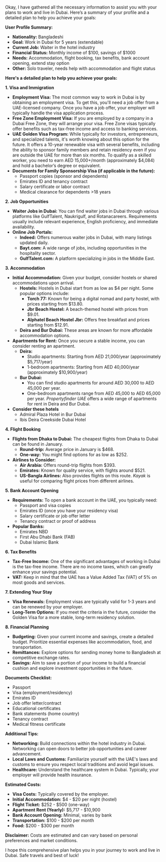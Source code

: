 Okay, I have gathered all the necessary information to assist you with your plans to work and live in Dubai. Here’s a summary of your profile and a detailed plan to help you achieve your goals:

**User Profile Summary:**

*   **Nationality:** Bangladeshi
*   **Goal:** Work in Dubai for 5 years (extendable)
*   **Current Job:** Waiter in the hotel industry
*   **Financial Status:** Monthly income of $100, savings of $1000
*   **Needs:** Accommodation, flight booking, tax benefits, bank account opening, extend stay option
*   **Other:** Solo traveler, needs help with accommodation and flight status

**Here's a detailed plan to help you achieve your goals:**

**1. Visa and Immigration**

*   **Employment Visa:** The most common way to work in Dubai is by obtaining an employment visa. To get this, you'll need a job offer from a UAE-licensed company. Once you have a job offer, your employer will typically handle the visa application process.
*   **Free Zone Employment Visa:** If you are employed by a company in a Dubai Free Zone, they will arrange your visa. Free Zone visas typically offer benefits such as tax-free income and access to banking services.
*   **UAE Golden Visa Program:** While typically for investors, entrepreneurs, and specialized talents, it's worth knowing about this option for the future. It offers a 10-year renewable visa with several benefits, including the ability to sponsor family members and retain residency even if you are outside the UAE for more than six months. To qualify as a skilled worker, you need to earn AED 15,000+/month (approximately $4,084) and hold a bachelor’s degree or equivalent.
*   **Documents for Family Sponsorship Visa (if applicable in the future):**
    *   Passport copies (sponsor and dependents)
    *   Emirates ID and tenancy contract
    *   Salary certificate or labor contract
    *   Medical clearance for dependents >18 years

**2. Job Opportunities**

*   **Waiter Jobs in Dubai:** You can find waiter jobs in Dubai through various platforms like GulfTalent, Naukrigulf, and Rotanacareers. Requirements usually include relevant experience, English proficiency, and immediate availability.
*   **Online Job Portals:**
    *   **Indeed:** Offers numerous waiter jobs in Dubai, with many listings updated daily.
    *   **Bayt.com:** A wide range of jobs, including opportunities in the hospitality sector.
    *   **GulfTalent.com:** A platform specializing in jobs in the Middle East.

**3. Accommodation**

*   **Initial Accommodation:** Given your budget, consider hostels or shared accommodations upon arrival.
    *   **Hostels:** Hostels in Dubai start from as low as $4 per night. Some popular options include:
        *   **Torch 77:** Known for being a digital nomad and party hostel, with prices starting from $13.80.
        *   **Jbr Beach Hostel:** A beach-themed hostel with prices from $9.01.
        *   **Alphatel Beach Hostel Jbr:** Offers free breakfast and prices starting from $12.91.
    *   **Deira and Bur Dubai:** These areas are known for more affordable accommodation options.
*   **Apartments for Rent:** Once you secure a stable income, you can consider renting an apartment.
    *   **Deira:**
        *   Studio apartments: Starting from AED 21,000/year (approximately $5,717/year)
        *   1-bedroom apartments: Starting from AED 40,000/year (approximately $10,900/year)
    *   **Bur Dubai:**
        *   You can find studio apartments for around AED 30,000 to AED 45,000 per year.
        *   One-bedroom apartments range from AED 45,000 to AED 65,000 per year.
*Propertyfinder UAE* offers a wide range of apartments for rent in Deira and Bur Dubai.
*   **Consider these hotels**
    *   Admiral Plaza Hotel in Bur Dubai
    *   Ibis Deira Creekside Dubai Hotel

**4. Flight Booking**

*   **Flights from Dhaka to Dubai:** The cheapest flights from Dhaka to Dubai can be found in January.
    *   **Round-trip:** Average price in January is $468.
    *   **One-way:** You might find options for as low as $252.
*   **Airlines to Consider:**
    *   **Air Arabia:** Offers round-trip flights from $393.
    *   **Emirates:** Known for quality service, with flights around $521.
    *   **US-Bangla Airlines:** Also provides flights on this route.
*Kayak* is useful for comparing flight prices from different airlines.

**5. Bank Account Opening**

*   **Requirements:** To open a bank account in the UAE, you typically need:
    *   Passport and visa copies
    *   Emirates ID (once you have your residency visa)
    *   Salary certificate or job offer letter
    *   Tenancy contract or proof of address
*   **Popular Banks:**
    *   Emirates NBD
    *   First Abu Dhabi Bank (FAB)
    *   Dubai Islamic Bank

**6. Tax Benefits**

*   **Tax-Free Income:** One of the significant advantages of working in Dubai is the tax-free income. There are no income taxes, which can greatly enhance your savings potential.
*   **VAT:** Keep in mind that the UAE has a Value Added Tax (VAT) of 5% on most goods and services.

**7. Extending Your Stay**

*   **Visa Renewals:** Employment visas are typically valid for 1-3 years and can be renewed by your employer.
*   **Long-Term Options:** If you meet the criteria in the future, consider the Golden Visa for a more stable, long-term residency solution.

**8. Financial Planning**

*   **Budgeting:** Given your current income and savings, create a detailed budget. Prioritize essential expenses like accommodation, food, and transportation.
*   **Remittances:** Explore options for sending money home to Bangladesh at competitive exchange rates.
*   **Savings:** Aim to save a portion of your income to build a financial cushion and explore investment opportunities in the future.

**Documents Checklist:**

*   Passport
*   Visa (employment/residency)
*   Emirates ID
*   Job offer letter/contract
*   Educational certificates
*   Bank statements (home country)
*   Tenancy contract
*   Medical fitness certificate

**Additional Tips:**

*   **Networking:** Build connections within the hotel industry in Dubai. Networking can open doors to better job opportunities and career advancement.
*   **Local Laws and Customs:** Familiarize yourself with the UAE's laws and customs to ensure you respect local traditions and avoid legal issues.
*   **Healthcare:** Understand the healthcare system in Dubai. Typically, your employer will provide health insurance.

**Estimated Costs:**

*   **Visa Costs:** Typically covered by the employer.
*   **Initial Accommodation:** $4 - $20 per night (hostel)
*   **Flight Ticket:** $252 - $500 (one-way)
*   **Apartment Rent (Yearly):** $5,717 - $10,900
*   **Bank Account Opening:** Minimal, varies by bank
*   **Transportation:** $100 - $200 per month
*   **Food:** $200 - $300 per month

**Disclaimer:** Costs are estimated and can vary based on personal preferences and market conditions.

I hope this comprehensive plan helps you in your journey to work and live in Dubai. Safe travels and best of luck!

